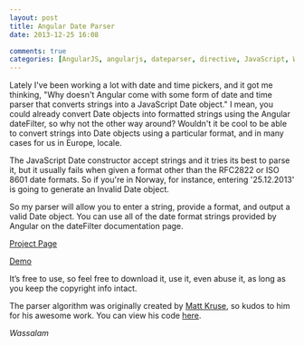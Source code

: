 ```yaml
---
layout: post
title: Angular Date Parser
date: 2013-12-25 16:08

comments: true
categories: [AngularJS, angularjs, dateparser, directive, JavaScript, Web Development]
---
```

Lately I've been working a lot with date and time pickers, and it got me thinking, "Why doesn't Angular come with some form of date and time parser that converts strings into a JavaScript Date object." I mean, you could already convert Date objects into formatted strings using the Angular dateFilter, so why not the other way around? Wouldn't it be cool to be able to convert strings into Date objects using a particular format, and in many cases for us in Europe, locale.

<!--more-->

The JavaScript Date constructor accept strings and it tries its best to parse it, but it usually fails when given a format other than the RFC2822 or ISO 8601 date formats. So if you're in Norway, for instance, entering '25.12.2013' is going to generate an Invalid Date object.

So my parser will allow you to enter a string, provide a format, and output a valid Date object. You can use all of the date format strings provided by Angular on the dateFilter documentation page.

<a href="https://github.com/dnasir/angular-dateParser" title="Angular Date Parser" target="_blank">Project Page</a>

<a href="http://dnasir.github.io/angular-dateParser/demo.html" title="Angular Date Parser Demo" target="_blank">Demo</a>

It’s free to use, so feel free to download it, use it, even abuse it, as long as you keep the copyright info intact.

The parser algorithm was originally created by <a href="http://www.mattkruse.com" target="_blank">Matt Kruse</a>, so kudos to him for his awesome work. You can view his code <a href="http://www.mattkruse.com/javascript/date" target="_blank">here</a>.

<em>Wassalam</em>
